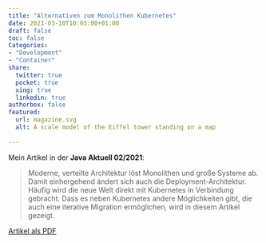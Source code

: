 ```yaml
---
title: "Alternativen zum Monolithen Kubernetes"
date: 2021-03-10T10:03:00+01:00
draft: false
toc: false
Categories:
- "Development"
- "Container"
share:
  twitter: true
  pocket: true
  xing: true
  linkedin: true
authorbox: false
featured:
  url: magazine.svg
  alt: A scale model of the Eiffel tower standing on a map
  
---
```

Mein Artikel in der **Java Aktuell 02/2021**:

> Moderne, verteilte Architektur löst Monolithen und große Systeme ab. 
Damit einhergehend ändert sich auch die Deployment-Architektur. 
Häufig wird die neue Welt direkt mit Kubernetes in Verbindung gebracht. 
Dass es neben Kubernetes andere Möglichkeiten gibt, die auch eine iterative Migration ermöglichen, wird in diesem Artikel gezeigt.

[Artikel als PDF](/alternativen-zum-monolithen-kubernetes.pdf)